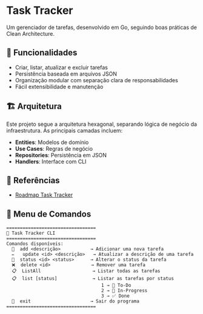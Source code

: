 # Task Tracker

Um gerenciador de tarefas, desenvolvido em Go, seguindo boas práticas de Clean Architecture.

## 📌 Funcionalidades
- Criar, listar, atualizar e excluir tarefas
- Persistência baseada em arquivos JSON
- Organização modular com separação clara de responsabilidades
- Fácil extensibilidade e manutenção

## 🏗 Arquitetura
Este projeto segue a arquitetura hexagonal, separando lógica de negócio da infraestrutura. As principais camadas incluem:

- **Entities**: Modelos de domínio
- **Use Cases**: Regras de negócio
- **Repositories**: Persistência em JSON
- **Handlers**: Interface com CLI

## 📖 Referências
- [Roadmap Task Tracker](https://roadmap.sh/projects/task-tracker)

## 📜 Menu de Comandos
```
=================================
🎯 Task Tracker CLI
=================================
Comandos disponíveis:
  📌  add <descrição>           → Adicionar uma nova tarefa
  ✏️   update <id> <descrição>   → Atualizar a descrição de uma tarefa
  🔄  status <id> <status>      → Alterar o status da tarefa
  ❌  delete <id>               → Remover uma tarefa
  📋  ListAll                   → Listar todas as tarefas
  📋  list [status]             → Listar as tarefas por status
                                   1 → 📝 To-Do
                                   2 → 🚧 In-Progress
                                   3 → ✅ Done
  🚪  exit                      → Sair do programa
=================================
```